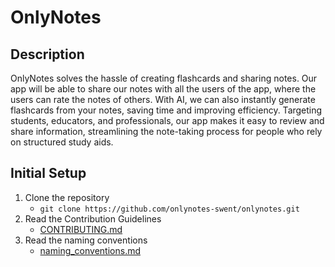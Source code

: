 # OnlyNotes

## Description
OnlyNotes solves the hassle of creating flashcards and sharing notes. Our app will be able to share our notes with all the users of the app, where the users can rate the notes of others. 
With AI, we can also instantly generate flashcards from your notes, saving time and improving efficiency. Targeting students, educators, and professionals, our app makes it easy to review 
and share information, streamlining the note-taking process for people who rely on structured study aids.

## Initial Setup
1. Clone the repository
   - `git clone https://github.com/onlynotes-swent/onlynotes.git`
2. Read the Contribution Guidelines
   - [CONTRIBUTING.md](CONTRIBUTING.md)
3. Read the naming conventions
   - [naming_conventions.md](docs/naming_conventions.md)